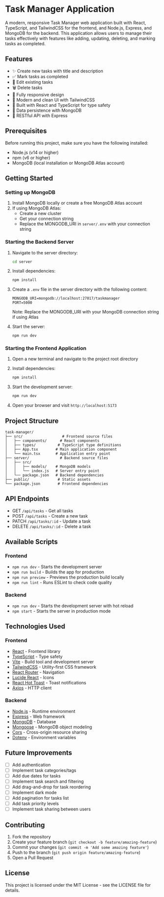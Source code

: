 # Task Manager Application

A modern, responsive Task Manager web application built with React, TypeScript, and TailwindCSS for the frontend, and Node.js, Express, and MongoDB for the backend. This application allows users to manage their tasks effectively with features like adding, updating, deleting, and marking tasks as completed.

## Features

- ✨ Create new tasks with title and description
- ✅ Mark tasks as completed
- 📝 Edit existing tasks
- 🗑️ Delete tasks
- 📱 Fully responsive design
- 🎨 Modern and clean UI with TailwindCSS
- 🚀 Built with React and TypeScript for type safety
- 💾 Data persistence with MongoDB
- 🔄 RESTful API with Express

## Prerequisites

Before running this project, make sure you have the following installed:
- Node.js (v14 or higher)
- npm (v6 or higher)
- MongoDB (local installation or MongoDB Atlas account)

## Getting Started

### Setting up MongoDB

1. Install MongoDB locally or create a free MongoDB Atlas account
2. If using MongoDB Atlas:
   - Create a new cluster
   - Get your connection string
   - Replace the MONGODB_URI in `server/.env` with your connection string

### Starting the Backend Server

1. Navigate to the server directory:
   ```bash
   cd server
   ```

2. Install dependencies:
   ```bash
   npm install
   ```

3. Create a `.env` file in the server directory with the following content:
   ```
   MONGODB_URI=mongodb://localhost:27017/taskmanager
   PORT=5000
   ```
   Note: Replace the MONGODB_URI with your MongoDB connection string if using Atlas

4. Start the server:
   ```bash
   npm run dev
   ```

### Starting the Frontend Application

1. Open a new terminal and navigate to the project root directory

2. Install dependencies:
   ```bash
   npm install
   ```

3. Start the development server:
   ```bash
   npm run dev
   ```

4. Open your browser and visit `http://localhost:5173`

## Project Structure

```
task-manager/
├── src/                  # Frontend source files
│   ├── components/      # React components
│   ├── types/          # TypeScript type definitions
│   ├── App.tsx        # Main application component
│   └── main.tsx       # Application entry point
├── server/              # Backend source files
│   ├── src/
│   │   ├── models/    # MongoDB models
│   │   └── index.js   # Server entry point
│   └── package.json   # Backend dependencies
├── public/             # Static assets
└── package.json        # Frontend dependencies
```

## API Endpoints

- GET `/api/tasks` - Get all tasks
- POST `/api/tasks` - Create a new task
- PATCH `/api/tasks/:id` - Update a task
- DELETE `/api/tasks/:id` - Delete a task

## Available Scripts

### Frontend
- `npm run dev` - Starts the development server
- `npm run build` - Builds the app for production
- `npm run preview` - Previews the production build locally
- `npm run lint` - Runs ESLint to check code quality

### Backend
- `npm run dev` - Starts the development server with hot reload
- `npm start` - Starts the server in production mode

## Technologies Used

### Frontend
- [React](https://reactjs.org/) - Frontend library
- [TypeScript](https://www.typescriptlang.org/) - Type safety
- [Vite](https://vitejs.dev/) - Build tool and development server
- [TailwindCSS](https://tailwindcss.com/) - Utility-first CSS framework
- [React Router](https://reactrouter.com/) - Navigation
- [Lucide React](https://lucide.dev/) - Icons
- [React Hot Toast](https://react-hot-toast.com/) - Toast notifications
- [Axios](https://axios-http.com/) - HTTP client

### Backend
- [Node.js](https://nodejs.org/) - Runtime environment
- [Express](https://expressjs.com/) - Web framework
- [MongoDB](https://www.mongodb.com/) - Database
- [Mongoose](https://mongoosejs.com/) - MongoDB object modeling
- [Cors](https://www.npmjs.com/package/cors) - Cross-origin resource sharing
- [Dotenv](https://www.npmjs.com/package/dotenv) - Environment variables

## Future Improvements

- [ ] Add authentication
- [ ] Implement task categories/tags
- [ ] Add due dates for tasks
- [ ] Implement task search and filtering
- [ ] Add drag-and-drop for task reordering
- [ ] Implement dark mode
- [ ] Add pagination for tasks list
- [ ] Add task priority levels
- [ ] Implement task sharing between users

## Contributing

1. Fork the repository
2. Create your feature branch (`git checkout -b feature/amazing-feature`)
3. Commit your changes (`git commit -m 'Add some amazing feature'`)
4. Push to the branch (`git push origin feature/amazing-feature`)
5. Open a Pull Request

## License

This project is licensed under the MIT License - see the LICENSE file for details.